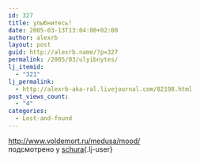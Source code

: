 ```yaml
---
id: 327
title: улыбнитесь!
date: 2005-03-13T13:04:00+02:00
author: alexrb
layout: post
guid: http://alexrb.name/?p=327
permalink: /2005/03/ulyibnytes/
lj_itemid:
  - "321"
lj_permalink:
  - http://alexrb-aka-ral.livejournal.com/82198.html
post_views_count:
  - "4"
categories:
  - Lost-and-found
---
```

http://www.voldemort.ru/medusa/mood/  
подсмотрено у [schura](http://schura.livejournal.com/){.lj-user}